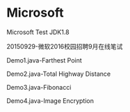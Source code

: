 # Microsoft

Microsoft Test JDK1.8

20150929-微软2016校园招聘9月在线笔试

Demo1.java-Farthest Point

Demo2.java-Total Highway Distance

Demo3.java-Fibonacci

Demo4.java-Image Encryption

